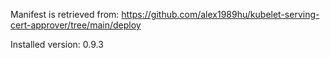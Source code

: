 Manifest is retrieved from:
https://github.com/alex1989hu/kubelet-serving-cert-approver/tree/main/deploy

Installed version: 0.9.3
